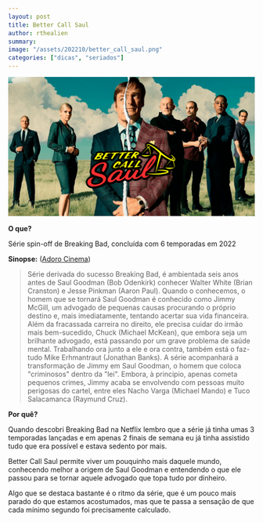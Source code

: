 ```yaml
---
layout: post
title: Better Call Saul
author: rthealien
summary:
image: "/assets/202210/better_call_saul.png"
categories: ["dicas", "seriados"]
---
```



![Imagem](/assets/202210/better_call_saul.png)

**O que?**

Série spin-off de Breaking Bad, concluída com 6 temporadas em 2022

**Sinopse:** ([Adoro Cinema])

>Série derivada do sucesso Breaking Bad, é ambientada seis anos antes de Saul Goodman (Bob Odenkirk) conhecer Walter White (Brian Cranston) e Jesse Pinkman (Aaron Paul). Quando o conhecemos, o homem que se tornará Saul Goodman é conhecido como Jimmy McGill, um advogado de pequenas causas procurando o próprio destino e, mais imediatamente, tentando acertar sua vida financeira. Além da fracassada carreira no direito, ele precisa cuidar do irmão mais bem-sucedido, Chuck (Michael McKean), que embora seja um brilhante advogado, está passando por um grave problema de saúde mental. Trabalhando ora junto a ele e ora contra, também está o faz-tudo Mike Erhmantraut (Jonathan Banks). A série acompanhará a transformação de Jimmy em Saul Goodman, o homem que coloca "criminosos" dentro da "lei". Embora, à principio, apenas cometa pequenos crimes, Jimmy acaba se envolvendo com pessoas muito perigosas do cartel, entre eles Nacho Varga (Michael Mando) e Tuco Salacamanca (Raymund Cruz).

**Por quê?**

Quando descobri Breaking Bad na Netflix lembro que a série já tinha umas 3 temporadas lançadas e em apenas 2 finais de semana eu já tinha assistido tudo que era possível e estava sedento por mais.

Better Call Saul permite viver um pouquinho mais daquele mundo, conhecendo melhor a origem de Saul Goodman e entendendo o que ele passou para se tornar aquele advogado que topa tudo por dinheiro.

Algo que se destaca bastante é o ritmo da série, que é um pouco mais parado do que estamos acostumados, mas que te passa a sensação de que cada mínimo segundo foi precisamente calculado.

[Adoro Cinema]:https://www.adorocinema.com/series/serie-16950/
